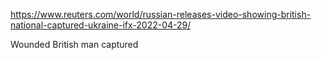 https://www.reuters.com/world/russian-releases-video-showing-british-national-captured-ukraine-ifx-2022-04-29/

Wounded British man captured


